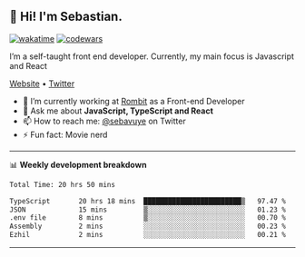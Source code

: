 ## 👋 Hi! I'm Sebastian.

[![wakatime](https://wakatime.com/badge/user/df0036c6-328a-4a39-be9b-e49417ed22a1.svg)](https://wakatime.com/@df0036c6-328a-4a39-be9b-e49417ed22a1)
[![codewars](https://www.codewars.com/users/sebavuye/badges/small)](https://www.codewars.com/users/sebavuye)

I’m a self-taught front end developer. Currently, my main focus is Javascript and React

[Website](https://sebastianvuye.be) • [Twitter](https://twitter.com/sebavuye)

- 🔭 I’m currently working at [Rombit](https://rombit.com/) as a Front-end Developer
- 💬 Ask me about **JavaScript, TypeScript and React**
- 📫 How to reach me: [@sebavuye](https://twitter.com/sebavuye) on Twitter
- ⚡ Fun fact: Movie nerd

-------

📊 **Weekly development breakdown**

<!--START_SECTION:waka-->

```txt
Total Time: 20 hrs 50 mins

TypeScript       20 hrs 18 mins  ████████████████████████▒   97.47 %
JSON             15 mins         ▒░░░░░░░░░░░░░░░░░░░░░░░░   01.23 %
.env file        8 mins          ▒░░░░░░░░░░░░░░░░░░░░░░░░   00.70 %
Assembly         2 mins          ░░░░░░░░░░░░░░░░░░░░░░░░░   00.23 %
Ezhil            2 mins          ░░░░░░░░░░░░░░░░░░░░░░░░░   00.21 %
```

<!--END_SECTION:waka-->
-------
